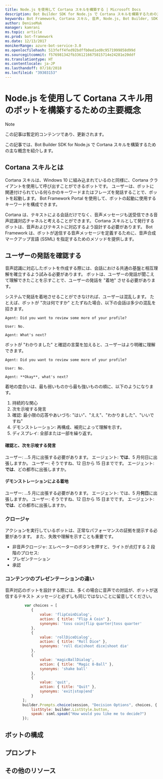```yaml
---
title: Node.js を使用して Cortana スキルを構築する | Microsoft Docs
description: Bot Builder SDK for Node.js で Cortana スキルを構築するための主要概念について説明します。
keywords: Bot Framework, Cortana スキル, 音声, Node.js, Bot Builder, SDK, 主な概念, 主要概念
author: DeniseMak
manager: kamrani
ms.topic: article
ms.prod: bot-framework
ms.date: 12/13/2017
monikerRange: azure-bot-service-3.0
ms.openlocfilehash: 513feff4fed92bdffb0ed1ed0c9571999858d99d
ms.sourcegitcommit: f576981342fb3361216675815714e24281e20ddf
ms.translationtype: HT
ms.contentlocale: ja-JP
ms.lasthandoff: 07/18/2018
ms.locfileid: "39303153"
---
```

# <a name="key-concepts-for-building-a-bot-for-cortana-skills-using-nodejs"></a>Node.js を使用して Cortana スキル用のボットを構築するための主要概念
 
> [!NOTE]
> この記事は暫定的コンテンツであり、更新されます。

この記事では、Bot Builder SDK for Node.js で Cortana スキルを構築するための主な概念を紹介します。 

## <a name="what-is-a-cortana-skill"></a>Cortana スキルとは
Cortana スキルは、Windows 10 に組み込まれているのと同様に、Cortana クライアントを使用して呼び出すことができるボットです。 ユーザーは、ボットに関連付けられている何らかのキーワードまたはフレーズを発話することで、ボットを起動します。 Bot Framework Portal を使用して、ボットの起動に使用するキーワードを構成できます。 

Cortana は、テキストによる会話だけでなく、音声メッセージも送受信できる音声認識対応チャネルと考えることができます。 Cortana スキルとして発行するボットは、音声およびテキストに対応するよう設計する必要があります。 Bot Framework は、ボットが送信する音声メッセージを定義するために、音声合成マークアップ言語 (SSML) を指定するためのメソッドを提供します。

## <a name="acknowledge-user-utterances"></a>ユーザーの発話を確認する 

<!-- Establishing conversational understanding -->
<!-- Placeholder: In this section, describe how you have to write your speech to sound natural -->


音声認識に対応したボットを作成する際には、会話における共通の基盤と相互理解を確立するよう試みる必要があります。 ボットは、ユーザーの発話が聞こえて理解できたことを示すことで、ユーザーの発話を "着地" させる必要があります。

システムで発話を着地させることができなければ、ユーザーは混乱します。 たとえば、ボットが "次は何ですか" とたずねた場合、以下の会話は多少の混乱を招きます。

```
Agent: Did you want to review some more of your profile?

User: No.

Agent: What's next?
```

ボットが "わかりました" と確認の言葉を加えると、ユーザーはより明確に理解できます。

```
Agent: Did you want to review some more of your profile?

User: No.

Agent: **Okay**, what's next?
```


着地の度合いは、最も弱いものから最も強いものの順に、以下のようになります。
1. 持続的な関心
2. 次を示唆する発言
3. 確認: 最小限の応答やあいづち: "はい"、"ええ"、"わかりました"、"いいですね"
4. デモンストレーション: 再構成、補完によって理解を示す。
5. ディスプレイ: 全部または一部を繰り返す。

#### <a name="acknowledgement-and-next-relevant-contribution"></a>確認と、次を示唆する発言
ユーザー: ...5 月に出張する必要があります。
エージェント: **では**、5 月何日に出張しますか。
ユーザー: そうですね、12 日から 15 日までです。
エージェント: **では**、どの都市に出張しますか。

#### <a name="grounding-by-demonstration"></a>デモンストレーションによる着地
ユーザー: ...5 月に出張する必要があります。
エージェント: では、5 月**何日**に出張しますか。
ユーザー: そうですね、12 日から 15 日までです。
エージェント: **では**、どの都市に出張しますか。


### <a name="closure"></a>クロージャ

アクションを実行しているボットは、正常なパフォーマンスの証拠を提示する必要があります。
また、失敗や理解を示すことも重要です。 
* 非音声クロージャ: エレベーターのボタンを押すと、ライトが点灯する
2 段階のプロセス:
* プレゼンテーション 
* 承認


### <a name="differences-in-content-presentation"></a>コンテンツのプレゼンテーションの違い
音声対応のボットを設計する際には、多くの場合に音声での対話が、ボットが送信するテキスト メッセージと必ずしも同じではないことに留意してください。
<!-- If there are differences in what the bot will say, in the text vs the speak fields of a prompt or in a waterfall, for example, discuss them here.

## Speech

You bot uses the **session.say** method to speak to the user. The speak method has three overloads:
* If you pass only one parameter to **session.say**, it can be a text parameter.
* If you pass two parameters to **session.say**, it can take text and SSML.
* If you pass three parameters, the third parameter takes an options structure that specifies all the options you can pass to build an **IMessage** object.

```javascript
var bot = new builder.UniversalBot(connector, function (session) {
    session.say("Hello... I'm a decision making bot.'.", 
        ssml.speak("Hello. I can help you answer all of life's tough questions."));
    session.replaceDialog('rootMenu');
});

```
## Speech in messages

The **IMessage** object provides a **speak** property for SSML. It can be used to play a .wav file.

The **inputHint** property helps indicate to Cortana whether your bot is expecting input. If you're using a built-in prompt, this value is automatically set to the default of **expectingInput**.

The **inputHint** property can take the following values: 
* **expectingInput**: Indicates that the bot is actively expecting a response from the user. Cortana listens for the user to speak into the microphone.
* **acceptingInput**: Indicates that the bot is passively ready for input but is not waiting on a response. Cortana accepts input from the user if the user holds down the microphone button.
* **ignoringInput**: Cortana is ignoring input. Your bot may send this hint if it is actively processing a request and will ignore input from users until the request is complete.

Prompts can take a `speak:` or `retrySpeak` option.

```javascript
        builder.Prompts.choice(session, "Decision Options", choices, {
            listStyle: builder.ListStyle.button,
            speak: ssml.speak("How would you like me to decide?")
        });
```

Prompts.number has *ordinal support*, meaning that you can say "the last", "the first", "the next-to-last" to choose an item in a list.




## Using synonyms

<!-- Axl Rose example -->     
```javascript   
         var choices = [
            { 
                value: 'flipCoinDialog',
                action: { title: "Flip A Coin" },
                synonyms: 'toss coin|flip quarter|toss quarter'
            },
            {
                value: 'rollDiceDialog',
                action: { title: "Roll Dice" },
                synonyms: 'roll die|shoot dice|shoot die'
            },
            {
                value: 'magicBallDialog',
                action: { title: "Magic 8-Ball" },
                synonyms: 'shake ball'
            },
            {
                value: 'quit',
                action: { title: "Quit" },
                synonyms: 'exit|stop|end'
            }
        ];
        builder.Prompts.choice(session, "Decision Options", choices, {
            listStyle: builder.ListStyle.button,
            speak: ssml.speak("How would you like me to decide?")
        });
```


## <a name="configuring-your-bot"></a>ボットの構成

## <a name="prompts"></a>プロンプト


## <a name="additional-resources"></a>その他のリソース

[CortanaGetstarted]: /cortana/getstarted
[SSMLRef]: https://msdn.microsoft.com/en-us/library/hh378377(v=office.14).aspx